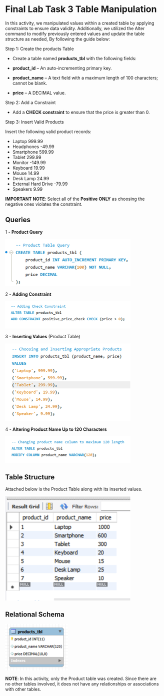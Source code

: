 # Final Lab Task 3 Table Manipulation

In this activity, we manipulated values within a created table by applying constraints to ensure data validity. Additionally, we utilized the Alter command to modify previously entered values and update the table structure as needed, By following the guide below: 

Step 1: Create the products Table

- Create a table named **products_tbl** with the following fields:

- **product_id** – An auto-incrementing primary key.

- **product_name** – A text field with a maximum length of 100 characters; cannot be blank.

- **price** – A DECIMAL value.

 Step 2: Add a Constraint
 
- Add a **CHECK constraint** to ensure that the price is greater than 0.

Step 3: Insert Valid Products

Insert the following valid product records:

- Laptop 	999.99
- Headphones -49.99
- Smartphone 	599.99
- Tablet 	299.99
- Monitor	-149.99
- Keyboard 	19.99
- Mouse	14.99
- Desk Lamp	24.99
- External Hard Drive	-79.99
- Speakers	9.99

**IMPORTANT NOTE**: Select all of the **Positive ONLY** as choosing the negative ones violates the constraint.

## Queries

1 - **Product Query** <br>

<img src="Images/Product-Table.png" alt="Alt Text" Width="400">

2 - **Adding Constraint** <br>

<img src="Images/Constraint.png" alt="Alt Text" Width="400">

3 - **Inserting Values** (Product Table) <br>

<img src="Images/Values.png" alt="Alt Text" Width="400">

4 - **Altering Product Name Up to 120 Characters** <br>

<img src="Images/Alter.png" alt="Alt Text" Width="400">

## Table Structure

Attached below is the Product Table along with its inserted values.

<img src="Images/Product-TBL.png" alt="Alt Text" Width="400">

## Relational Schema

<img src="Images/ER.png" alt="Alt Text" Width="200">

**NOTE**: In this activity, only the Product table was created. Since there are no other tables involved, it does not have any relationships or associations with other tables.
